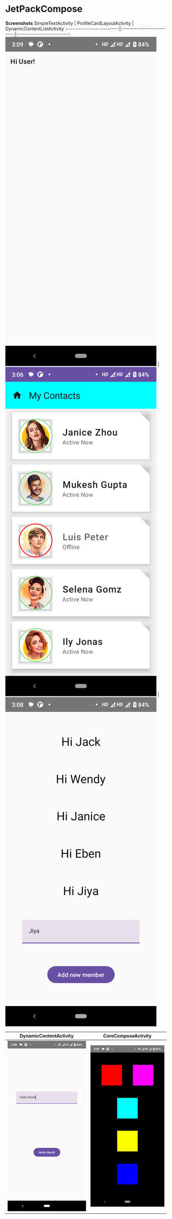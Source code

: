 # JetPackCompose

<b>Screenshots</b>
SimpleTextActivity            |  ProfileCardLayoutActivity            |  DynamicContentListActivity
:-------------------------:|:-------------------------:|:-------------------------:
![](JetpackComposeApplication%2Fscreenshots%2FSimpleTextActivity.png)  |  ![](JetpackComposeApplication%2Fscreenshots%2FProfileCardLayoutActivity.png)  |  ![](JetpackComposeApplication%2Fscreenshots%2FDynamicContentListActivity.png)

DynamicContentActivity            |  CoreComposeActivity
:-------------------------:|:-------------------------:
![](JetpackComposeApplication%2Fscreenshots%2FDynamicContentActivity.png)  |  ![](JetpackComposeApplication%2Fscreenshots%2FCoreComposeActivity.png)
